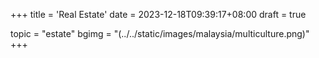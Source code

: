 +++
title = 'Real Estate'
date = 2023-12-18T09:39:17+08:00
draft = true

topic = "estate" 
bgimg = "(../../static/images/malaysia/multiculture.png)"
+++
